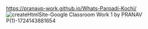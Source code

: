 https://pranavp-work.github.io/Whats-Parpadi-Kochi/
![createHtmlSite-Google Classroom Work 1 by PRANAV P(1)-1724143881654](https://github.com/user-attachments/assets/569a4cf0-8252-4e61-a811-171a9d2cc2d7)
